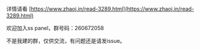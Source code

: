 详情请看 
[https://www.zhaoj.in/read-3289.html](https://www.zhaoj.in/read-3289.html) 

欢迎加入ss panel，群号码：260672058

不是我建的群，仅供交流，有问题还是请发issue。
